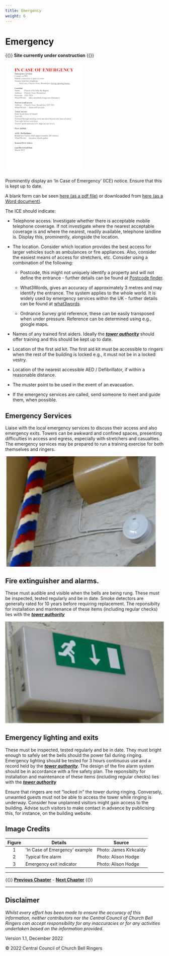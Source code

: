 ```yaml
---
title: Emergency
weight: 6
---
```


# Emergency 

{{<hint danger>}}
**Site currently under construction**
{{</hint>}}

![An ICE notice](ice_350.jpg)

Prominently display an ‘In Case of Emergency’ (ICE) notice. Ensure that this is kept up to date. 

A blank form can be seen [here (as a pdf file)](proforma.pdf) or downloaded from [here (as a Word document)](proforma.docx).

The ICE should indicate: 

- Telephone access. Investigate whether there is acceptable mobile telephone coverage. If not investigate where the nearest acceptable coverage is and where the nearest, readily available, telephone landline is. Display this, prominently, alongside the location. 

- The location. Consider which location provides the best access for larger vehicles such as ambulances or fire appliances. Also, consider the easiest means of access for stretchers, etc. Consider using a combination of the following: 

   - Postcode, this might not uniquely identify a property and will not define the entrance - further details can be found at [Postcode finder](https://www.royalmail.com/find-a-postcode). 

   - What3Words, gives an accuracy of approximately 3 metres and may identify the entrance. The system applies to the whole world. It is widely used by emergency services within the UK - further details can be found at [what3words](https://what3words.com/about).  

  - Ordnance Survey grid reference, these can be easily transposed when under pressure. Reference can be determined using e.g., google maps. 

- Names of any trained first aiders. Ideally the ***[tower authority](../glossary/#tower-authority)*** should offer training and this should be kept up to date.

- Location of the first aid kit. The first aid kit must be accessible to ringers when the rest of the building is locked e.g., it must not be in a locked vestry. 

- Location of the nearest accessible AED / Defibrillator, if within a reasonable distance. 

- The muster point to be used in the event of an evacuation. 

- If the emergency services are called, send someone to meet and guide them, when possible. 

## Emergency Services

Liaise with the local emergency services to discuss their access and also emergency exits. Towers can be awkward and confined spaces, presenting difficulties in access and egress, especially with stretchers and casualties. The emergency services may be prepared to run a training exercise for both themselves and ringers. 

![Typical fire alarm](alarm_350.jpg)

## Fire extinguisher and alarms.

These must audible and visible when the bells are being rung. These must be inspected, tested regularly and be in date. Smoke detectors are generally rated for 10 years before requiring replacement. The reponsibilty for installation and maintenance of these items (including regular checks) lies with the ***[tower authority](../glossary/#tower-authority)***

![Fire exit indicator](exit_350.jpg)

## Emergency lighting and exits

These must be inspected, tested regularly and be in date. They must bright enough to safely set the bells should the power fail during ringing. Emergency lighting should be tested for 3 hours continuous use and a record held by the ***[tower authority](../glossary/#tower-authority)***. The design of the fire alarm system should be in accordance with a fire safety plan. The reponsibilty for installation and maintenance of these items (including regular checks) lies with the ***[tower authority](../glossary/#tower-authority)***


Ensure that ringers are not “locked in” the tower during ringing. Conversely, unwanted guests must not be able to access the tower while ringing is underway. Consider how unplanned visitors might gain access to the building. Advise such visitors to make contact in advance by publicising this, for instance, on the building website. 

 ## Image Credits

| Figure | Details | Source |
| :---: | --- | --- |
| 1 | 'In Case of Emergency' example | Photo: James Kirkcaldy |
| 2 | Typical fire alarm | Photo: Alison Hodge |
| 3 | Emergency exit indicator | Photo: Alison Hodge |

----

{{<hint info>}}
**[Previous Chapter](../healthsafety/)** - **[Next Chapter](../ringingroom/)**
{{</hint>}}

----

## Disclaimer
 
*Whilst every effort has been made to ensure the accuracy of this information, neither contributors nor the Central Council of Church Bell Ringers can accept responsibility for any inaccuracies or for any activities undertaken based on the information provided.*

Version 1.1, December 2022

© 2022 Central Council of Church Bell Ringers
